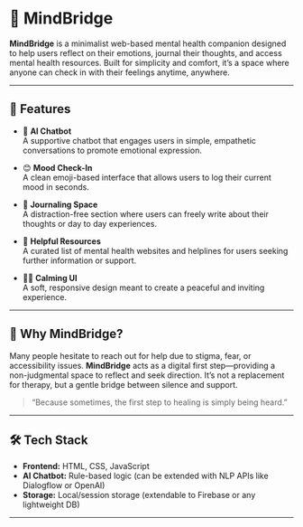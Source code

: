 # 🧠 MindBridge

**MindBridge** is a minimalist web-based mental health companion designed to help users reflect on their emotions, journal their thoughts, and access mental health resources. Built for simplicity and comfort, it’s a space where anyone can check in with their feelings anytime, anywhere.

---

## 🌟 Features

- 💬 **AI Chatbot**  
  A supportive chatbot that engages users in simple, empathetic conversations to promote emotional expression.

- 😊 **Mood Check-In**  
  A clean emoji-based interface that allows users to log their current mood in seconds.

- 📝 **Journaling Space**  
  A distraction-free section where users can freely write about their thoughts or day to day experiences.

- 🔗 **Helpful Resources**  
  A curated list of mental health websites and helplines for users seeking further information or support.

- 🧘‍♀️ **Calming UI**  
  A soft, responsive design meant to create a peaceful and inviting experience.

---

## 🎯 Why MindBridge?

Many people hesitate to reach out for help due to stigma, fear, or accessibility issues. **MindBridge** acts as a digital first step—providing a non-judgmental space to reflect and seek direction. It’s not a replacement for therapy, but a gentle bridge between silence and support.

> “Because sometimes, the first step to healing is simply being heard.”

---

## 🛠️ Tech Stack

- **Frontend:** HTML, CSS, JavaScript  
- **AI Chatbot:** Rule-based logic (can be extended with NLP APIs like Dialogflow or OpenAI)  
- **Storage:** Local/session storage (extendable to Firebase or any lightweight DB)  

---
